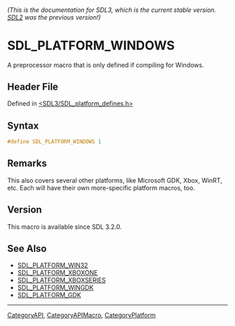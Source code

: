 ###### (This is the documentation for SDL3, which is the current stable version. [SDL2](https://wiki.libsdl.org/SDL2/) was the previous version!)
# SDL_PLATFORM_WINDOWS

A preprocessor macro that is only defined if compiling for Windows.

## Header File

Defined in [<SDL3/SDL_platform_defines.h>](https://github.com/libsdl-org/SDL/blob/main/include/SDL3/SDL_platform_defines.h)

## Syntax

```c
#define SDL_PLATFORM_WINDOWS 1
```

## Remarks

This also covers several other platforms, like Microsoft GDK, Xbox, WinRT,
etc. Each will have their own more-specific platform macros, too.

## Version

This macro is available since SDL 3.2.0.

## See Also

- [SDL_PLATFORM_WIN32](SDL_PLATFORM_WIN32)
- [SDL_PLATFORM_XBOXONE](SDL_PLATFORM_XBOXONE)
- [SDL_PLATFORM_XBOXSERIES](SDL_PLATFORM_XBOXSERIES)
- [SDL_PLATFORM_WINGDK](SDL_PLATFORM_WINGDK)
- [SDL_PLATFORM_GDK](SDL_PLATFORM_GDK)

----
[CategoryAPI](CategoryAPI), [CategoryAPIMacro](CategoryAPIMacro), [CategoryPlatform](CategoryPlatform)

